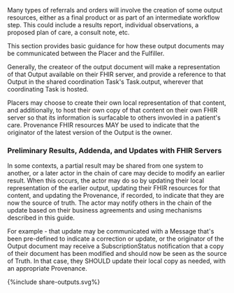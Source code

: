 Many types of referrals and orders will involve the creation of some output resources, either as a final product or as part of an intermediate workflow step. This could include a results report, individual observations, a proposed plan of care, a consult note, etc. 

This section provides basic guidance for how these output documents may be communicated between the Placer and the Fulfiller. 

Generally, the createor of the output document will make a representation of that Output available on their FHIR server, and provide a reference to that Output in the shared coordination Task's Task.output, wherever that coordinating Task is hosted.

Placers may choose to create their own local representation of that content, and additionally, to host their own copy of that content on their own FHIR server so that its information is surfacable to others invovled in a patient's care. Provenance FHIR resources MAY be used to indicate that the originator of the latest version of the Output is the owner.


### Preliminary Results, Addenda, and Updates with FHIR Servers

In some contexts, a partial result may be shared from one system to another, or a later actor in the chain of care may decide to modify an earlier result. When this occurs, the actor may do so by updating their local representation of the earlier output, updating their FHIR resources for that content, and updating the Provenance, if recorded, to indicate that they are now the source of truth. The actor may notify others in the chain of the update based on their business agreements and using mechanisms described in this guide. 

For example - that update may be communicated with a Message that's been pre-defined to indicate a correction or update, or the originator of the Output document may receive a SubscriptionStatus notification that a copy of their document has been modified and should now be seen as the source of Truth. In that case, they SHOULD update their local copy as
needed, with an appropriate Provenance. 

{%include share-outputs.svg%}
